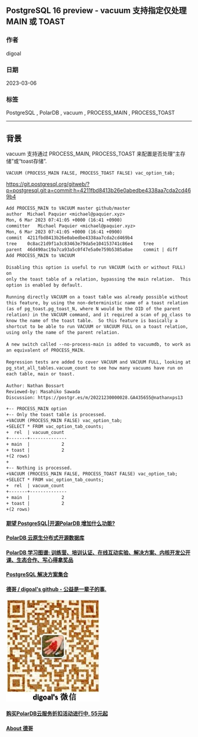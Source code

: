 ## PostgreSQL 16 preview - vacuum 支持指定仅处理 MAIN 或 TOAST      
                                                                
### 作者                                          
digoal                                          
                                          
### 日期                                          
2023-03-06                                       
                                
### 标签                                          
PostgreSQL , PolarDB , vacuum , PROCESS_MAIN , PROCESS_TOAST      
                                          
----                                          
                                          
## 背景        
vacuum 支持通过 PROCESS_MAIN, PROCESS_TOAST 来配置是否处理“主存储”或“toast存储”.  
  
```  
VACUUM (PROCESS_MAIN FALSE, PROCESS_TOAST FALSE) vac_option_tab;  
```  
  
https://git.postgresql.org/gitweb/?p=postgresql.git;a=commit;h=4211fbd8413b26e0abedbe4338aa7cda2cd469b4  
  
```  
Add PROCESS_MAIN to VACUUM master github/master  
author	Michael Paquier <michael@paquier.xyz>	  
Mon, 6 Mar 2023 07:41:05 +0000 (16:41 +0900)  
committer	Michael Paquier <michael@paquier.xyz>	  
Mon, 6 Mar 2023 07:41:05 +0000 (16:41 +0900)  
commit	4211fbd8413b26e0abedbe4338aa7cda2cd469b4  
tree	0c8ac21d9f1a3c83463e79da5e104153741c86e4	tree  
parent	46d490ac19a7ca93a5c0f47e5a0e759b5385a8ae	commit | diff  
Add PROCESS_MAIN to VACUUM  
  
Disabling this option is useful to run VACUUM (with or without FULL) on  
only the toast table of a relation, bypassing the main relation.  This  
option is enabled by default.  
  
Running directly VACUUM on a toast table was already possible without  
this feature, by using the non-deterministic name of a toast relation  
(as of pg_toast.pg_toast_N, where N would be the OID of the parent  
relation) in the VACUUM command, and it required a scan of pg_class to  
know the name of the toast table.  So this feature is basically a  
shortcut to be able to run VACUUM or VACUUM FULL on a toast relation,  
using only the name of the parent relation.  
  
A new switch called --no-process-main is added to vacuumdb, to work as  
an equivalent of PROCESS_MAIN.  
  
Regression tests are added to cover VACUUM and VACUUM FULL, looking at  
pg_stat_all_tables.vacuum_count to see how many vacuums have run on  
each table, main or toast.  
  
Author: Nathan Bossart  
Reviewed-by: Masahiko Sawada  
Discussion: https://postgr.es/m/20221230000028.GA435655@nathanxps13  
```  
  
```  
+-- PROCESS_MAIN option  
+-- Only the toast table is processed.  
+VACUUM (PROCESS_MAIN FALSE) vac_option_tab;  
+SELECT * FROM vac_option_tab_counts;  
+  rel  | vacuum_count   
+-------+--------------  
+ main  |            2  
+ toast |            2  
+(2 rows)  
+  
+-- Nothing is processed.  
+VACUUM (PROCESS_MAIN FALSE, PROCESS_TOAST FALSE) vac_option_tab;  
+SELECT * FROM vac_option_tab_counts;  
+  rel  | vacuum_count   
+-------+--------------  
+ main  |            2  
+ toast |            2  
+(2 rows)  
```  
  
  
#### [期望 PostgreSQL|开源PolarDB 增加什么功能?](https://github.com/digoal/blog/issues/76 "269ac3d1c492e938c0191101c7238216")
  
  
#### [PolarDB 云原生分布式开源数据库](https://github.com/ApsaraDB "57258f76c37864c6e6d23383d05714ea")
  
  
#### [PolarDB 学习图谱: 训练营、培训认证、在线互动实验、解决方案、内核开发公开课、生态合作、写心得拿奖品](https://www.aliyun.com/database/openpolardb/activity "8642f60e04ed0c814bf9cb9677976bd4")
  
  
#### [PostgreSQL 解决方案集合](../201706/20170601_02.md "40cff096e9ed7122c512b35d8561d9c8")
  
  
#### [德哥 / digoal's github - 公益是一辈子的事.](https://github.com/digoal/blog/blob/master/README.md "22709685feb7cab07d30f30387f0a9ae")
  
  
![digoal's wechat](../pic/digoal_weixin.jpg "f7ad92eeba24523fd47a6e1a0e691b59")
  
  
#### [购买PolarDB云服务折扣活动进行中, 55元起](https://www.aliyun.com/activity/new/polardb-yunparter?userCode=bsb3t4al "e0495c413bedacabb75ff1e880be465a")
  
  
#### [About 德哥](https://github.com/digoal/blog/blob/master/me/readme.md "a37735981e7704886ffd590565582dd0")
  
